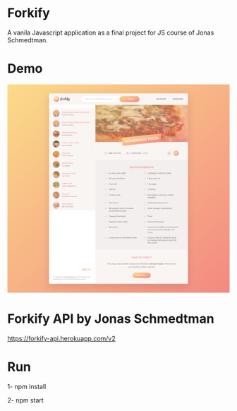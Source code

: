 # Forkify
A vanila Javascript application as a final project for JS course of Jonas Schmedtman.


# Demo

![](Forkify-demo.png)


# Forkify API by Jonas Schmedtman
https://forkify-api.herokuapp.com/v2

# Run
  
  1- npm install
  
  2- npm start
